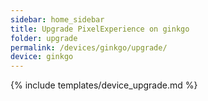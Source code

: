 ```yaml
---
sidebar: home_sidebar
title: Upgrade PixelExperience on ginkgo
folder: upgrade
permalink: /devices/ginkgo/upgrade/
device: ginkgo
---
```

{% include templates/device_upgrade.md %}
